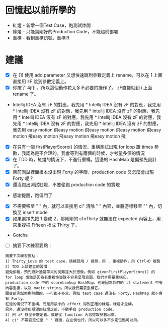 # 回憶起以前所學的
* 紅燈 - 新增一個Test Case，跑測試炸開
* 綠燈 - 只能寫剛好的Production Code，不能超前部署
* 重構 - 看到重構訊號，重構Ｒ

# 建議
- [x] 在 (1) 使用 add parameter 又想快速跳到參數定義上 rename，可以在 1 上面直接用 zF 跳到參數定義上。
- [x] 你按了 4jf)i<BS> ，所以這個動作花太多不必要的操作了。 zF直接就到 i 上面 rename 了。
* Intellij IDEA 沒有 zF 的對應，我先用 * Intellij IDEA 沒有 zF 的對應，我先用 * Intellij IDEA 沒有 zF 的對應，我先用 * Intellij IDEA 沒有 zF 的對應，我先用 * Intellij IDEA 沒有 zF 的對應，我先用 * Intellij IDEA 沒有 zF 的對應，我先用 * Intellij IDEA 沒有 zF 的對應，我先用 * Intellij IDEA 沒有 zF 的對應，我先用 easy motion 飛easy motion 飛easy motion 飛easy motion 飛easy motion 飛easy motion 飛easy motion 飛easy motion 飛
- [x] 在只有一個 firstPlayerScore() 的情況，重構測試出現 for loop 跟 times 參數，我認為是不合理的。我會等到有兩個的時候，才考量多個的情況
- [x] 在 TDD 時，紅燈的情況下，不進行重構。這邊的 HashMap 是偏預先設計了。
- [x] 目前測試裡面根本沒出現 Forty 的字眼，production code 又怎麼會出現 Forty 呢？
- [x] 還沒跑出測試紅燈，不要偷跑 production code 的實現
* 感謝提醒，跑偏門了
- [x] 不需要移至 " " 內，就可以直接用 ci" 清除 " " 內容，並將游標移至 "" 內，切換至 insert mode
- [x] 如果選擇先把 1 變成 2，那剛剛的 cfnThirty 就無法在 expected 內容上，用 . 來重複把 Fifteen 換成 Thirty 了。
* Gotcha
- [ ] 摘要下次練習要點： 
```
摘要下次練習要點：
1) Thirty_Love 的 test case，請練習用 / 搜尋，用 . 重複動作，用 Ctrl+D 複製
2) TDD 上該建立的習慣：
避免偷跑，預先設計通常帶來的災難遠大於想像。例如 givenFirstPlayerScore() 的 for loop 應該是因為有重複性導致不容易呈現意圖，我們才需要重構它。
production code 中的 scoreLookup HashMap，也是因為我們的 if statement 中有內容重複，以及 magic string，所以我們需要重構它。
跟目前測試案例無關的，一行都不多寫。例如 test case 還沒有 Forty，HashMap 就不會有 Forty。
紅燈的情況下不重構，而是用最小的 effort 得到正確的綠燈。綠燈才重構。
另外，還沒得到期望的紅燈之前，不動手寫 production code。
3) 用 zF 移至參數定義。或是從 function 內容提取參數出來。
4) ci" 不需要定位至 " " 裡面，在左側也行，所以可以多不少定位點可以用。
```
